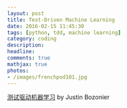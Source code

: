 ```yaml
---
layout: post
title: Test-Driven Machine Learning
date: 2016-02-15 11:45:30
tags: [python, tdd, machine learning]
category: coding
description: 
headline: 
comments: true
mathjax: true
photos:
- /images/frenchpod101.jpg
---
```


[测试驱动机器学习](http://book.douban.com/subject/26728051/) by Justin Bozonier

<!--more-->